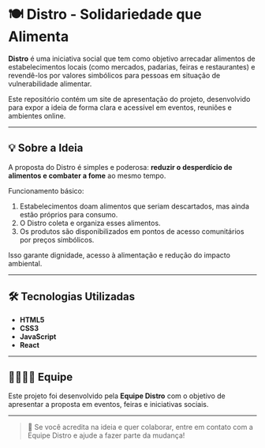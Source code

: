 # 🍽️ Distro - Solidariedade que Alimenta

**Distro** é uma iniciativa social que tem como objetivo arrecadar alimentos de estabelecimentos locais (como mercados, padarias, feiras e restaurantes) e revendê-los por valores simbólicos para pessoas em situação de vulnerabilidade alimentar.

Este repositório contém um site de apresentação do projeto, desenvolvido para expor a ideia de forma clara e acessível em eventos, reuniões e ambientes online.

---

## 💡 Sobre a Ideia

A proposta do Distro é simples e poderosa: **reduzir o desperdício de alimentos e combater a fome** ao mesmo tempo.

Funcionamento básico:
1. Estabelecimentos doam alimentos que seriam descartados, mas ainda estão próprios para consumo.
2. O Distro coleta e organiza esses alimentos.
3. Os produtos são disponibilizados em pontos de acesso comunitários por preços simbólicos.

Isso garante dignidade, acesso à alimentação e redução do impacto ambiental.

---

## 🛠 Tecnologias Utilizadas

- **HTML5**
- **CSS3**
- **JavaScript**
- **React**

---

## 👨‍👩‍👧‍👦 Equipe

Este projeto foi desenvolvido pela **Equipe Distro** com o objetivo de apresentar a proposta em eventos, feiras e iniciativas sociais.

---

> 💚 Se você acredita na ideia e quer colaborar, entre em contato com a Equipe Distro e ajude a fazer parte da mudança!
